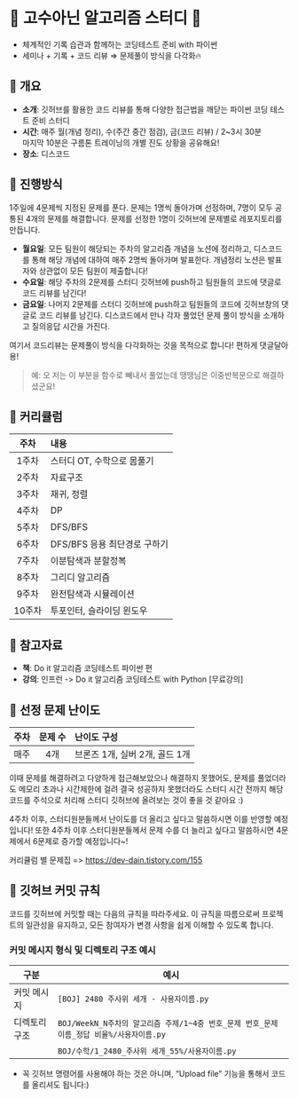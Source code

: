 # 🌱 고수아닌 알고리즘 스터디 🌱

- 체계적인 기록 습관과 함께하는 코딩테스트 준비 with 파이썬
- 세미나 + 기록 + 코드 리뷰 ⇒ 문제풀이 방식을 다각화🔥

## 📌 개요

- **소개**: 깃허브를 활용한 코드 리뷰를 통해 다양한 접근법을 깨닫는 파이썬 코딩 테스트 준비 스터디
- **시간**: 매주 월(개념 정리), 수(주간 중간 점검), 금(코드 리뷰) / 2~3시 30분  
  마지막 10분은 구름톤 트레이닝의 개별 진도 상황을 공유해요!
- **장소**: 디스코드

## 📌 진행방식

1주일에 4문제씩 지정된 문제를 푼다. 문제는 1명씩 돌아가며 선정하며, 7명이 모두 공통된 4개의 문제를 해결합니다. 문제를 선정한 1명이 깃허브에 문제별로 레포지토리를 만듭니다.

- **월요일**: 모든 팀원이 해당되는 주차의 알고리즘 개념을 노션에 정리하고, 디스코드를 통해 해당 개념에 대하여 매주 2명씩 돌아가며 발표한다. 개념정리 노션은 발표자와 상관없이 모든 팀원이 제출합니다! 
- **수요일**: 해당 주차의 2문제를 스터디 깃허브에 push하고 팀원들의 코드에 댓글로 코드 리뷰를 남긴다!
- **금요일**: 나머지 2문제를 스터디 깃허브에 push하고 팀원들의 코드에 깃허브창의 댓글로 코드 리뷰를 남긴다. 디스코드에서 만나 각자 풀었던 문제 풀이 방식을 소개하고 질의응답 시간을 가진다.

여기서 코드리뷰는 문제풀이 방식을 다각화하는 것을 목적으로 합니다! 편하게 댓글달아용!

> 예: 오 저는 이 부분을 함수로 빼내서 풀었는데 땡땡님은 이중반복문으로 해결하셨군요!

## 📌 커리큘럼

| 주차  | 내용                                |
|:----:|:-----------------------------------|
| 1주차 | 스터디 OT, 수학으로 몸풀기  |
| 2주차 | 자료구조 |
| 3주차 | 재귀, 정렬                            |
| 4주차 | DP                                 |
| 5주차 | DFS/BFS                            |
| 6주차 | DFS/BFS 응용 최단경로 구하기          |
| 7주차 | 이분탐색과 분할정복                   |
| 8주차 | 그리디 알고리즘                       |
| 9주차 | 완전탐색과 시뮬레이션                 |
| 10주차 | 투포인터, 슬라이딩 윈도우              |

## 📌 참고자료

- **책**: Do it 알고리즘 코딩테스트 파이썬 편
- **강의**: 인프런 -> Do it 알고리즘 코딩테스트 with Python [무료강의]

## 📌 선정 문제 난이도

| 주차  | 문제 수 | 난이도 구성                     |
|:----:|:-----:|:------------------------------|
| 매주 | 4개   | 브론즈 1개, 실버 2개, 골드 1개 |

이때 문제를 해결하려고 다양하게 접근해보았으나 해결하지 못했어도, 문제를 풀었더라도 메모리 초과나 시간제한에 걸려 결국 성공하지 못했더라도 스터디 시간 전까지 해당 코드를 주석으로 처리해 스터디 깃허브에 올려보는 것이 좋을 것 같아요 :)

4주차 이후, 스터디원분들께서 난이도를 더 올리고 싶다고 말씀하시면 이를 반영할 예정입니다! 또한 4주차 이후 스터디원분들께서 문제 수를 더 늘리고 싶다고 말씀하시면 4문제에서 6문제로 증가할 예정입니다~!

커리큘럼 별 문제집 => https://dev-dain.tistory.com/155

## 📌 깃허브 커밋 규칙

코드를 깃허브에 커밋할 때는 다음의 규칙을 따라주세요. 이 규칙을 따름으로써 프로젝트의 일관성을 유지하고, 모든 참여자가 변경 사항을 쉽게 이해할 수 있도록 합니다.

### 커밋 메시지 형식 및 디렉토리 구조 예시

| 구분         | 예시                                      |
|------------|-----------------------------------------|
| 커밋 메시지   | `[BOJ] 2480 주사위 세개 - 사용자이름.py`  |
| 디렉토리 구조 | `BOJ/WeekN_N주차의 알고리즘 주제/1~4중 번호_문제 번호_문제 이름_정답 비율%/사용자이름.py` |
|         | `BOJ/수학/1_2480_주사위 세개_55%/사용자이름.py` |

- 꼭 깃허브 명령어를 사용해야 하는 것은 아니며, “Upload file” 기능을 통해서 코드를 올리셔도 됩니다:)




